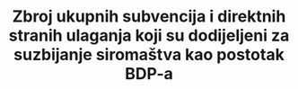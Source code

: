 ﻿---
title: "Zbroj ukupnih subvencija i direktnih stranih ulaganja koji su dodijeljeni za suzbijanje siromaštva kao postotak  BDP-a"
permalink: /1-a-3/
sdg_goal: 1
layout: indicator
indicator: "1.a.3"
indicator_variable: 
graph: 
variable_description: 
variable_notes: 
target_id: "1.a"
has_metadata: false
rationale_interpretation: 
goal_meta_link: "http://unstats.un.org/sdgs/files/metadata-compilation/Metadata-Goal-1.pdf"
goal_meta_link_page: 22
indicator_name: "Zbroj ukupnih subvencija i direktnih stranih ulaganja koji su dodijeljeni za suzbijanje siromaštva kao postotak  BDP-a"
indicator_definition: 
actual_indicator_available: 
actual_indicator_available_description: 
method_of_computation: ""
comments_and_limitations: 
periodicity: 
time_period: 
unit_of_measure: 
disaggregation_categories: 
disaggregation_geography: 
date_of_national_source_publication: 
date_metadata_updated: 
scheduled_update_by_national_source: 
target: "Osigurati značajnu mobilizaciju resursa iz različitih izvora , uključujući poboljšanu razvojnu suradnju, kako bi nerazvijene zemlje osigurale sredstva za provedbu politika i programa za suzbijanje siromaštva."
scheduled_update_by_SDG_team: 
source_agency_staff_name: 
source_agency_staff_email: 
source_agency_survey_dataset: 
source_title: 
source_url: 
source_notes: 
international_and_national_references:   

---